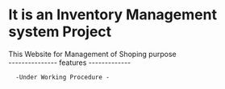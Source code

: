 # It is an Inventory Management system Project 

This Website for Management of Shoping purpose                                                    
--------------- features -------------
            
      -Under Working Procedure -
